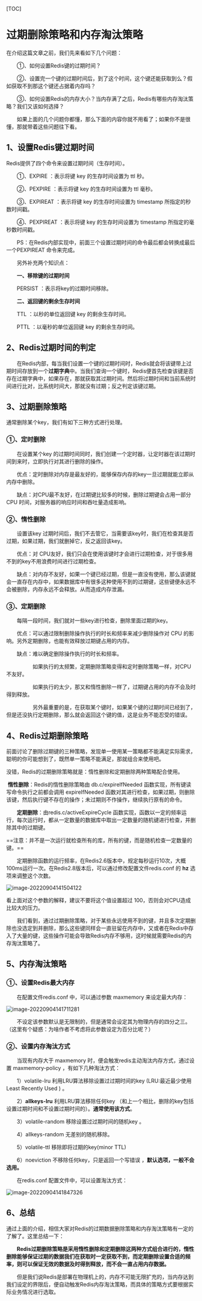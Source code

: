 [TOC]



# 过期删除策略和内存淘汰策略

在介绍这篇文章之前，我们先来看如下几个问题：

　　①、如何设置Redis键的过期时间？

　　②、设置完一个键的过期时间后，到了这个时间，这个键还能获取到么？假如获取不到那这个键还占据着内存吗？

　　③、如何设置Redis的内存大小？当内存满了之后，Redis有哪些内存淘汰策略？我们又该如何选择？

　　如果上面的几个问题你都懂，那么下面的内容你就不用看了；如果你不是很懂，那就带着这些问题往下看。

## 1、设置Redis键过期时间

Redis提供了四个命令来设置过期时间（生存时间）。

　　①、EXPIRE <key> <ttl> ：表示将键 key 的生存时间设置为 ttl 秒。

　　②、PEXPIRE <key> <ttl> ：表示将键 key 的生存时间设置为 ttl 毫秒。

　　③、EXPIREAT <key> <timestamp> ：表示将键 key 的生存时间设置为 timestamp 所指定的秒数时间戳。

　　④、PEXPIREAT <key> <timestamp> ：表示将键 key 的生存时间设置为 timestamp 所指定的毫秒数时间戳。

　　PS：在Redis内部实现中，前面三个设置过期时间的命令最后都会转换成最后一个PEXPIREAT 命令来完成。

　　另外补充两个知识点：

　　**一、移除键的过期时间**

　　PERSIST <key> ：表示将key的过期时间移除。

　　**二、返回键的剩余生存时间**

　　TTL <key> ：以秒的单位返回键 key 的剩余生存时间。

　　PTTL <key> ：以毫秒的单位返回键 key 的剩余生存时间。

## 2、Redis过期时间的判定

　　在Redis内部，每当我们设置一个键的过期时间时，Redis就会将该键带上过期时间存放到一个**过期字典**中。当我们查询一个键时，Redis便首先检查该键是否存在过期字典中，如果存在，那就获取其过期时间。然后将过期时间和当前系统时间进行比对，比系统时间大，那就没有过期；反之判定该键过期。

## 3、过期删除策略

通常删除某个key，我们有如下三种方式进行处理。

### ①、定时删除

　　在设置某个key 的过期时间同时，我们创建一个定时器，让定时器在该过期时间到来时，立即执行对其进行删除的操作。

　　优点：定时删除对内存是最友好的，能够保存内存的key一旦过期就能立即从内存中删除。

　　缺点：对CPU最不友好，在过期键比较多的时候，删除过期键会占用一部分 CPU 时间，对服务器的响应时间和吞吐量造成影响。

### ②、惰性删除

　　设置该key 过期时间后，我们不去管它，当需要该key时，我们在检查其是否过期，如果过期，我们就删掉它，反之返回该key。

　　优点：对 CPU友好，我们只会在使用该键时才会进行过期检查，对于很多用不到的key不用浪费时间进行过期检查。

　　缺点：对内存不友好，如果一个键已经过期，但是一直没有使用，那么该键就会一直存在内存中，如果数据库中有很多这种使用不到的过期键，这些键便永远不会被删除，内存永远不会释放。从而造成内存泄漏。

### ③、定期删除

　　每隔一段时间，我们就对一些key进行检查，删除里面过期的key。

　　优点：可以通过限制删除操作执行的时长和频率来减少删除操作对 CPU 的影响。另外定期删除，也能有效释放过期键占用的内存。

　　缺点：难以确定删除操作执行的时长和频率。

　　　　　如果执行的太频繁，定期删除策略变得和定时删除策略一样，对CPU不友好。

　　　　　如果执行的太少，那又和惰性删除一样了，过期键占用的内存不会及时得到释放。

　　　　　另外最重要的是，在获取某个键时，如果某个键的过期时间已经到了，但是还没执行定期删除，那么就会返回这个键的值，这是业务不能忍受的错误。

## 4、Redis过期删除策略

​		前面讨论了删除过期键的三种策略，发现单一使用某一策略都不能满足实际需求，聪明的你可能想到了，既然单一策略不能满足，那就组合来使用吧。

​		没错，Redis的过期删除策略就是：惰性删除和定期删除两种策略配合使用。

​		**惰性删除**：Redis的惰性删除策略由 db.c/expireIfNeeded 函数实现，所有键读写命令执行之前都会调用 expireIfNeeded 函数对其进行检查，如果过期，则删除该键，然后执行键不存在的操作；未过期则不作操作，继续执行原有的命令。

　　**定期删除**：由redis.c/activeExpireCycle 函数实现，函数以一定的频率运行，每次运行时，都从一定数量的数据库中取出一定数量的随机键进行检查，并删除其中的过期键。

==注意：并不是一次运行就检查所有的库，所有的键，而是随机检查一定数量的键。==

　　定期删除函数的运行频率，在Redis2.6版本中，规定每秒运行10次，大概100ms运行一次。在Redis2.8版本后，可以通过修改配置文件redis.conf 的 **hz** 选项来调整这个次数。

 ![image-20220904141504122](pictures/Untitled.assets/image-20220904141504122.png)

看上面对这个参数的解释，建议不要将这个值设置超过 100，否则会对CPU造成比较大的压力。

　　我们看到，通过过期删除策略，对于某些永远使用不到的键，并且多次定期删除也没选定到并删除，那么这些键同样会一直驻留在内存中，又或者在Redis中存入了大量的键，这些操作可能会导致Redis内存不够用，这时候就需要Redis的内存淘汰策略了。

## 5、内存淘汰策略

### ①、设置Redis最大内存

　　在配置文件redis.conf 中，可以通过参数 maxmemory <bytes> 来设定最大内存：

 ![image-20220904141711281](pictures/Untitled.assets/image-20220904141711281.png)

　　不设定该参数默认是无限制的，但是通常会设定其为物理内存的四分之三。（这里有个疑惑：为啥作者不考虑将此参数设定为百分比呢？）

### ②、设置内存淘汰方式

　　当现有内存大于 maxmemory 时，便会触发redis主动淘汰内存方式，通过设置 maxmemory-policy ，有如下几种淘汰方式：

　　1）volatile-lru  利用LRU算法移除设置过过期时间的key (LRU:最近最少使用 Least Recently Used ) 。

　　2）**allkeys-lru**  利用LRU算法移除任何key （和上一个相比，删除的key包括设置过期时间和不设置过期时间的）。**通常使用该方式**。

　　3）volatile-random 移除设置过过期时间的随机key 。

　　4）allkeys-random 无差别的随机移除。

　　5）volatile-ttl  移除即将过期的key(minor TTL) 

　　6）noeviction 不移除任何key，只是返回一个写错误 ，**默认选项，一般不会选用。**

　　在redis.conf 配置文件中，可以设置淘汰方式：

 ![image-20220904141847326](pictures/Untitled.assets/image-20220904141847326.png)

## 6、总结

通过上面的介绍，相信大家对Redis的过期数据删除策略和内存淘汰策略有一定的了解了。这里总结一下：

　　**Redis过期删除策略是采用惰性删除和定期删除这两种方式组合进行的，惰性删除能够保证过期的数据我们在获取时一定获取不到，而定期删除设置合适的频率，则可以保证无效的数据及时得到释放，而不会一直占用内存数据。**

　　但是我们说Redis是部署在物理机上的，内存不可能无限扩充的，当内存达到我们设定的界限后，便自动触发Redis内存淘汰策略，而具体的策略方式要根据实际业务情况进行选取。